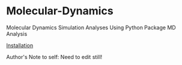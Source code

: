 # Molecular-Dynamics
Molecular Dynamics Simulation Analyses Using Python Package MD Analysis

[Installation](https://www.mdanalysis.org/pages/installation_quick_start/)


Author's Note to self: Need to edit still!
